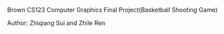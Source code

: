 Brown CS123 Computer Graphics Final Project(Basketball Shooting Game)

Author: Zhiqiang Sui and Zhile Ren

